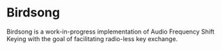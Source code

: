 # Birdsong

Birdsong is a work-in-progress implementation of Audio Frequency Shift Keying with the goal of facilitating radio-less key exchange.